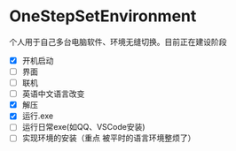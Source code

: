 # OneStepSetEnvironment









 个人用于自己多台电脑软件、环境无缝切换。目前正在建设阶段
- [x] 开机启动
- [ ] 界面
- [ ] 联机
- [ ] 英语中文语言改变
- [x] 解压
- [x] 运行.exe
- [ ] 运行日常exe(如QQ、VSCode安装)
- [ ] 实现环境的安装（重点 被平时的语言环境整烦了）
